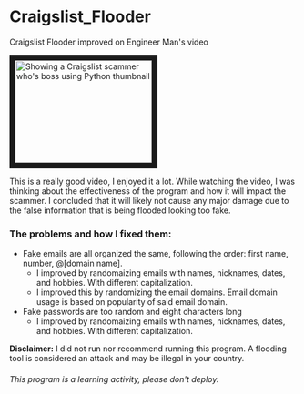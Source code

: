 # Craigslist_Flooder
Craigslist Flooder improved on Engineer Man's video

<a href="http://www.youtube.com/watch?feature=player_embedded&v=UtNYzv8gLbs
" target="_blank"><img src="http://img.youtube.com/vi/UtNYzv8gLbs/0.jpg" 
alt="Showing a Craigslist scammer who's boss using Python thumbnail" width="240" height="180" border="10" /></a>

This is a really good video, I enjoyed it a lot. While watching the video, I was thinking about the effectiveness of the program and how it will impact the scammer. I concluded that it will likely not cause any major damage due to the false information that is being flooded looking too fake. 

### The problems and how I fixed them:
- Fake emails are all organized the same, following the order: first name, number, @[domain name].
  - I improved by randomaizing emails with names, nicknames, dates, and hobbies. With different capitalization.
  - I improved this by randomizing the email domains. Email domain usage is based on popularity of said email domain. 
- Fake passwords are too random and eight characters long
  - I improved by randomaizing emails with names, nicknames, dates, and hobbies. With different capitalization.


**Disclaimer:** I did not run nor recommend running this program. A flooding tool is considered an attack and may be illegal in your country. 

###### This program is a learning activity, please don't deploy. 
